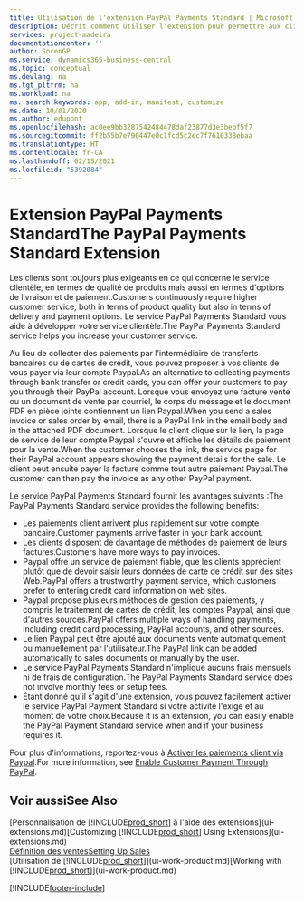 ```yaml
---
title: Utilisation de l'extension PayPal Payments Standard | Microsoft Docs
description: Décrit comment utiliser l'extension pour permettre aux clients d'effectuer des paiements avec Paypal.
services: project-madeira
documentationcenter: ''
author: SorenGP
ms.service: dynamics365-business-central
ms.topic: conceptual
ms.devlang: na
ms.tgt_pltfrm: na
ms.workload: na
ms. search.keywords: app, add-in, manifest, customize
ms.date: 10/01/2020
ms.author: edupont
ms.openlocfilehash: ac0ee9bb3287542484478daf23877d3e3bebf5f7
ms.sourcegitcommit: ff2b55b7e790447e0c1fcd5c2ec7f7610338ebaa
ms.translationtype: HT
ms.contentlocale: fr-CA
ms.lasthandoff: 02/15/2021
ms.locfileid: "5392084"
---
```

# <a name="the-paypal-payments-standard-extension"></a><span data-ttu-id="36167-103">Extension PayPal Payments Standard</span><span class="sxs-lookup"><span data-stu-id="36167-103">The PayPal Payments Standard Extension</span></span>
<span data-ttu-id="36167-104">Les clients sont toujours plus exigeants en ce qui concerne le service clientèle, en termes de qualité de produits mais aussi en termes d'options de livraison et de paiement.</span><span class="sxs-lookup"><span data-stu-id="36167-104">Customers continuously require higher customer service, both in terms of product quality but also in terms of delivery and payment options.</span></span> <span data-ttu-id="36167-105">Le service PayPal Payments Standard vous aide à développer votre service clientèle.</span><span class="sxs-lookup"><span data-stu-id="36167-105">The PayPal Payments Standard service helps you increase your customer service.</span></span>

<span data-ttu-id="36167-106">Au lieu de collecter des paiements par l'intermédiaire de transferts bancaires ou de cartes de crédit, vous pouvez proposer à vos clients de vous payer via leur compte Paypal.</span><span class="sxs-lookup"><span data-stu-id="36167-106">As an alternative to collecting payments through bank transfer or credit cards, you can offer your customers to pay you through their PayPal account.</span></span> <span data-ttu-id="36167-107">Lorsque vous envoyez une facture vente ou un document de vente par courriel, le corps du message et le document PDF en pièce jointe contiennent un lien Paypal.</span><span class="sxs-lookup"><span data-stu-id="36167-107">When you send a sales invoice or sales order by email, there is a PayPal link in the email body and in the attached PDF document.</span></span> <span data-ttu-id="36167-108">Lorsque le client clique sur le lien, la page de service de leur compte Paypal s'ouvre et affiche les détails de paiement pour la vente.</span><span class="sxs-lookup"><span data-stu-id="36167-108">When the customer chooses the link, the service page for their PayPal account appears showing the payment details for the sale.</span></span> <span data-ttu-id="36167-109">Le client peut ensuite payer la facture comme tout autre paiement Paypal.</span><span class="sxs-lookup"><span data-stu-id="36167-109">The customer can then pay the invoice as any other PayPal payment.</span></span>

<span data-ttu-id="36167-110">Le service PayPal Payments Standard fournit les avantages suivants :</span><span class="sxs-lookup"><span data-stu-id="36167-110">The PayPal Payments Standard service provides the following benefits:</span></span>

* <span data-ttu-id="36167-111">Les paiements client arrivent plus rapidement sur votre compte bancaire.</span><span class="sxs-lookup"><span data-stu-id="36167-111">Customer payments arrive faster in your bank account.</span></span>
* <span data-ttu-id="36167-112">Les clients disposent de davantage de méthodes de paiement de leurs factures.</span><span class="sxs-lookup"><span data-stu-id="36167-112">Customers have more ways to pay invoices.</span></span>
* <span data-ttu-id="36167-113">Paypal offre un service de paiement fiable, que les clients apprécient plutôt que de devoir saisir leurs données de carte de crédit sur des sites Web.</span><span class="sxs-lookup"><span data-stu-id="36167-113">PayPal offers a trustworthy payment service, which customers prefer to entering credit card information on web sites.</span></span>
* <span data-ttu-id="36167-114">Paypal propose plusieurs méthodes de gestion des paiements, y compris le traitement de cartes de crédit, les comptes Paypal, ainsi que d'autres sources.</span><span class="sxs-lookup"><span data-stu-id="36167-114">PayPal offers multiple ways of handling payments, including credit card processing, PayPal accounts, and other sources.</span></span>
* <span data-ttu-id="36167-115">Le lien Paypal peut être ajouté aux documents vente automatiquement ou manuellement par l'utilisateur.</span><span class="sxs-lookup"><span data-stu-id="36167-115">The PayPal link can be added automatically to sales documents or manually by the user.</span></span>
* <span data-ttu-id="36167-116">Le service PayPal Payments Standard n'implique aucuns frais mensuels ni de frais de configuration.</span><span class="sxs-lookup"><span data-stu-id="36167-116">The PayPal Payments Standard service does not involve monthly fees or setup fees.</span></span>
* <span data-ttu-id="36167-117">Étant donné qu'il s'agit d'une extension, vous pouvez facilement activer le service PayPal Payment Standard si votre activité l'exige et au moment de votre choix.</span><span class="sxs-lookup"><span data-stu-id="36167-117">Because it is an extension, you can easily enable the PayPal Payment Standard service when and if your business requires it.</span></span>  

<span data-ttu-id="36167-118">Pour plus d'informations, reportez-vous à [Activer les paiements client via Paypal](sales-how-enable-payment-service-extensions.md).</span><span class="sxs-lookup"><span data-stu-id="36167-118">For more information, see [Enable Customer Payment Through PayPal](sales-how-enable-payment-service-extensions.md).</span></span>

## <a name="see-also"></a><span data-ttu-id="36167-119">Voir aussi</span><span class="sxs-lookup"><span data-stu-id="36167-119">See Also</span></span>
<span data-ttu-id="36167-120">[Personnalisation de [!INCLUDE[prod_short](includes/prod_short.md)] à l'aide des extensions](ui-extensions.md)</span><span class="sxs-lookup"><span data-stu-id="36167-120">[Customizing [!INCLUDE[prod_short](includes/prod_short.md)] Using Extensions](ui-extensions.md)</span></span>  
[<span data-ttu-id="36167-121">Définition des ventes</span><span class="sxs-lookup"><span data-stu-id="36167-121">Setting Up Sales</span></span>](sales-setup-sales.md)  
<span data-ttu-id="36167-122">[Utilisation de [!INCLUDE[prod_short](includes/prod_short.md)]](ui-work-product.md)</span><span class="sxs-lookup"><span data-stu-id="36167-122">[Working with [!INCLUDE[prod_short](includes/prod_short.md)]](ui-work-product.md)</span></span>


[!INCLUDE[footer-include](includes/footer-banner.md)]